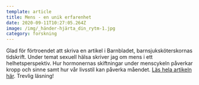```yaml
---
template: article
title: Mens - en unik erfarenhet
date: 2020-09-11T10:27:05.264Z
image: /img/_händer-hjärta_din_rytm-1.jpg
category: forskning
---
```

Glad för förtroendet att skriva en artikel i Barnbladet, barnsjuksköterskornas tidskrift. Under temat sexuell hälsa skriver jag om mens i ett helhetsperspektiv. Hur hormonernas skiftningar under menscykeln påverkar kropp och sinne samt hur vår livsstil kan påverka måendet. [Läs hela artikeln här](https://documentcloud.adobe.com/link/review?uri=urn:aaid:scds:US:d38f64a8-69c1-4d77-9887-71b2f9012ce0). Trevlig läsning!